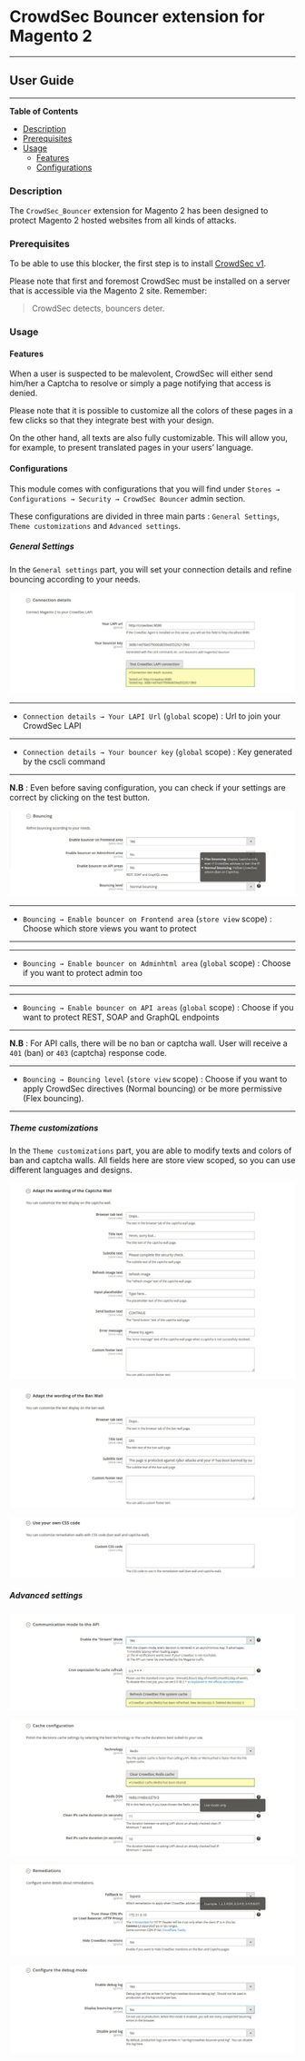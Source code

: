 # CrowdSec Bouncer extension for Magento 2
----------------------------------------------

## User Guide

---------------------------------------------

<!-- START doctoc generated TOC please keep comment here to allow auto update -->
<!-- DON'T EDIT THIS SECTION, INSTEAD RE-RUN doctoc TO UPDATE -->
**Table of Contents**

- [Description](#description)
- [Prerequisites](#prerequisites)
- [Usage](#usage)
  - [Features](#features)
  - [Configurations](#configurations)

<!-- END doctoc generated TOC please keep comment here to allow auto update -->


### Description

The `CrowdSec_Bouncer` extension for Magento 2 has been designed to protect Magento 2 hosted websites from all kinds of attacks.

### Prerequisites

To be able to use this blocker, the first step is to install [CrowdSec v1](https://doc.crowdsec.net/Crowdsec/v1/getting_started/installation/).

Please note that first and foremost CrowdSec must be installed on a server that is accessible via the Magento 2 site. 
Remember: 
> CrowdSec detects, bouncers deter.


### Usage

#### Features

When a user is suspected to be malevolent, CrowdSec will either send him/her a Captcha to resolve or simply a page notifying that access is denied. 

Please note that it is possible to customize all the colors of these pages in a few clicks so that they integrate best with your design. 

On the other hand, all texts are also fully customizable. This will allow you, for example, to present translated pages in your users’ language.


#### Configurations

This module comes with configurations that you will find under `Stores → Configurations → Security → CrowdSec Bouncer` admin section.

These configurations are divided in three main parts : `General Settings`, `Theme customizations` and `Advanced settings`.

##### General Settings

  In the `General settings` part, you will set your connection details and refine bouncing according to your needs.
  
![Connection details](screenshots/config-connection-details.jpg)

***

 * `Connection details → Your LAPI Url` (`global` scope) : Url to join your CrowdSec LAPI
 
***
 
 * `Connection details → Your bouncer key` (`global` scope) : Key generated by the cscli command
 
 ***

**N.B** : Even before saving configuration, you can check if your settings are correct by clicking on the test button.

![Bouncing](screenshots/config-bouncing.jpg)


***

 * `Bouncing → Enable bouncer on Frontend area` (`store view` scope) : Choose which store views you want to protect
 
***

***

 * `Bouncing → Enable bouncer on Adminhtml area` (`global` scope) : Choose if you want to protect admin too
 
***

***

 * `Bouncing → Enable bouncer on API areas` (`global` scope) : Choose if you want to protect REST, SOAP and GraphQL endpoints
 
***

**N.B** : For API calls, there will be no ban or captcha wall. User will receive a `401` (ban) or `403` (captcha) response code.

***

 * `Bouncing → Bouncing level` (`store view` scope) : Choose if you want to apply CrowdSec directives (Normal bouncing) or be more permissive (Flex bouncing).
 
***




##### Theme customizations

 In the `Theme customizations` part, you are able to modify texts and colors of ban and captcha walls. All fields here are store view scoped, so you can use different languages and designs.

![Captcha customization](screenshots/config-captcha-wall.jpg)

![Captcha customization](screenshots/config-ban-wall.jpg)

![Captcha customization](screenshots/config-css.jpg)



##### Advanced settings

![Captcha customization](screenshots/config-communication-mode.jpg)

![Captcha customization](screenshots/config-cache.jpg)

![Captcha customization](screenshots/config-remediations.jpg)

![Captcha customization](screenshots/config-debug.jpg)



  


 
